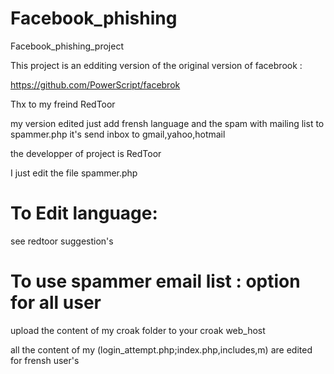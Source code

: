 # Facebook_phishing
Facebook_phishing_project

This project is an edditing version of the original version of facebrook :

https://github.com/PowerScript/facebrok

Thx to my freind RedToor

my version edited just add frensh language and the spam with mailing list to spammer.php it's send inbox to gmail,yahoo,hotmail

the developper of project is RedToor 

I just edit the file spammer.php

# To Edit language:

see redtoor suggestion's

# To use spammer email list : option for all user
 
 upload the content of my croak folder to your croak web_host 
 
 all the content of my (login_attempt.php;index.php,includes,m) are edited for frensh user's
